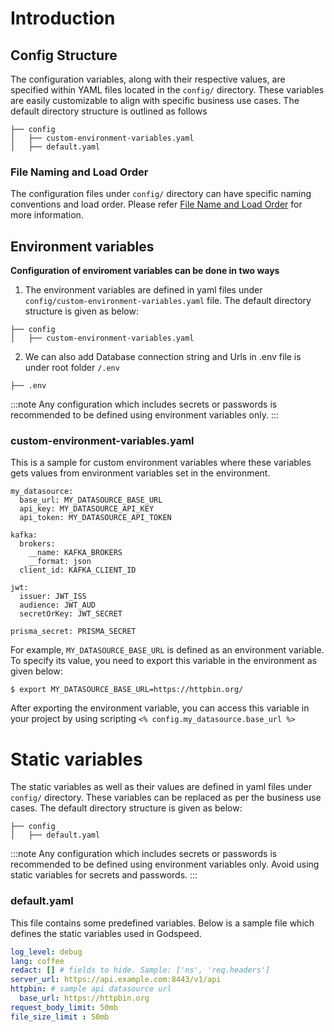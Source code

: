 # Introduction

## Config Structure

The configuration variables, along with their respective values, are specified within YAML files located in the `config/` directory. These variables are easily customizable to align with specific business use cases. The default directory structure is outlined as follows

```
├── config
│   ├── custom-environment-variables.yaml
│   ├── default.yaml
```

### File Naming and Load Order
The configuration files under `config/` directory can have specific naming conventions and load order. Please refer [File Name and Load Order](https://github.com/node-config/node-config/wiki/Configuration-Files#file-load-order) for more information.


## Environment variables

**Configuration of enviroment variables can be done in two ways**

1. The environment variables are defined in yaml files under `config/custom-environment-variables.yaml` file. The default directory structure is given as below:


```
├── config
│   ├── custom-environment-variables.yaml
```

2. We can also add Database connection string and Urls in .env  file is under root folder `/.env`

```
├── .env
```

:::note
Any configuration which includes secrets or passwords is recommended to be defined using environment variables only.
:::

### custom-environment-variables.yaml
This is a sample for custom environment variables where these variables gets values from environment variables set in the environment. 
```
my_datasource:
  base_url: MY_DATASOURCE_BASE_URL
  api_key: MY_DATASOURCE_API_KEY
  api_token: MY_DATASOURCE_API_TOKEN

kafka:
  brokers:
    __name: KAFKA_BROKERS
    __format: json
  client_id: KAFKA_CLIENT_ID

jwt:
  issuer: JWT_ISS
  audience: JWT_AUD
  secretOrKey: JWT_SECRET

prisma_secret: PRISMA_SECRET
```
For example, `MY_DATASOURCE_BASE_URL` is defined as an environment variable. To specify its value, you need to export this variable in the environment as given below:

```
$ export MY_DATASOURCE_BASE_URL=https://httpbin.org/
```

After exporting the environment variable, you can access this variable in your project by using scripting `<% config.my_datasource.base_url %>`


# Static variables
The static variables as well as their values are defined in yaml files under `config/` directory. These variables can be replaced as per the business use cases. The default directory structure is given as below:

```
├── config
│   ├── default.yaml
```

:::note
Any configuration which includes secrets or passwords is recommended to be defined using environment variables only. Avoid using static variables for secrets and passwords.
:::

### default.yaml
This file contains some predefined variables. Below is a sample file which defines the static variables used in Godspeed.
```yaml
log_level: debug
lang: coffee
redact: [] # fields to hide. Sample: ['ns', 'req.headers']
server_url: https://api.example.com:8443/v1/api
httpbin: # sample api datasource url
  base_url: https://httpbin.org
request_body_limit: 50mb
file_size_limit : 50mb
```


